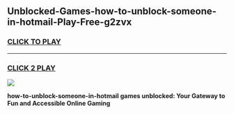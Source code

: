 
## Unblocked-Games-how-to-unblock-someone-in-hotmail-Play-Free-g2zvx
<h3>
<a href="https://premium76.site?title=how-to-unblock-someone-in-hotmail&ref=20M">CLICK TO PLAY</a></h3>
<hr>

<h3>
<a href="https://premium76.site?title=how-to-unblock-someone-in-hotmail&ref=20M">CLICK 2 PLAY</a>
  
</h3>

<a href="https://premium76.site?title=how-to-unblock-someone-in-hotmail&ref=19M"><img src="https://clearcache.store/games.png"></a>


**how-to-unblock-someone-in-hotmail games unblocked: Your Gateway to Fun and Accessible Online Gaming**
